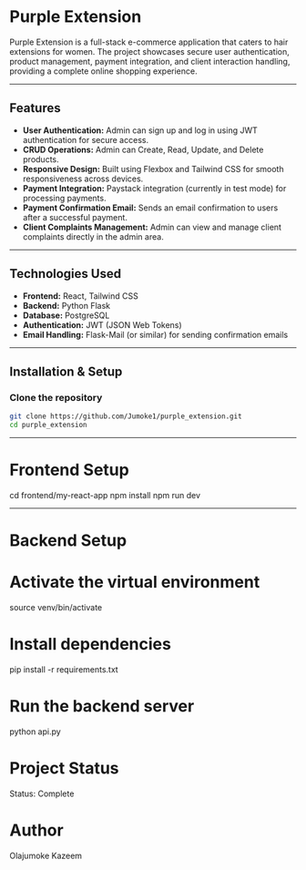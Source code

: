 # Purple Extension

Purple Extension is a full-stack e-commerce application that caters to hair extensions for women. The project showcases secure user authentication, product management, payment integration, and client interaction handling, providing a complete online shopping experience.

---

## Features
- **User Authentication:** Admin can sign up and log in using JWT authentication for secure access.
- **CRUD Operations:** Admin can Create, Read, Update, and Delete products.
- **Responsive Design:** Built using Flexbox and Tailwind CSS for smooth responsiveness across devices.
- **Payment Integration:** Paystack integration (currently in test mode) for processing payments.
- **Payment Confirmation Email:** Sends an email confirmation to users after a successful payment.
- **Client Complaints Management:** Admin can view and manage client complaints directly in the admin area.

---

## Technologies Used
- **Frontend:** React, Tailwind CSS
- **Backend:** Python Flask
- **Database:** PostgreSQL
- **Authentication:** JWT (JSON Web Tokens)
- **Email Handling:** Flask-Mail (or similar) for sending confirmation emails

---

## Installation & Setup

### Clone the repository
```bash
git clone https://github.com/Jumoke1/purple_extension.git
cd purple_extension

```
---
# Frontend Setup
cd frontend/my-react-app
npm install
npm run dev

---
# Backend Setup
# Activate the virtual environment
source venv/bin/activate

# Install dependencies
pip install -r requirements.txt

# Run the backend server
python api.py

# Project Status 
 Status: Complete

# Author
 Olajumoke Kazeem
